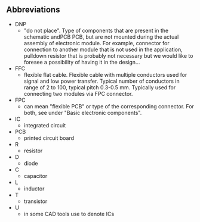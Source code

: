 ## Abbreviations
- DNP 
    - "do not place". Type of components that are present in the schematic andPCB
    PCB, but are not mounted during the actual assembly of electronic module. For
    example, connector for connection to another module that is not used in the
    application, pulldown resistor that is probably not necessary but we would
    like to foresee a possibility of having it in the design...
- FFC 
    - flexible flat cable. Flexible cable with multiple conductors used for signal
    and low power transfer. Typical number of conductors in range of 2 to 100,
    typical pitch 0.3-0.5 mm. Typically used for connecting two modules via
    FPC connector.
- FPC
    - can mean "flexible PCB" or type of the corresponding connector.
    For both, see under "Basic electronic components".
- IC
    - integrated circuit
- PCB
    - printed circuit board  
- R
    - resistor
- D
    - diode
- C 
    - capacitor
- L
    - inductor
- T
    - transistor
- U
    - in some CAD tools use to denote ICs
